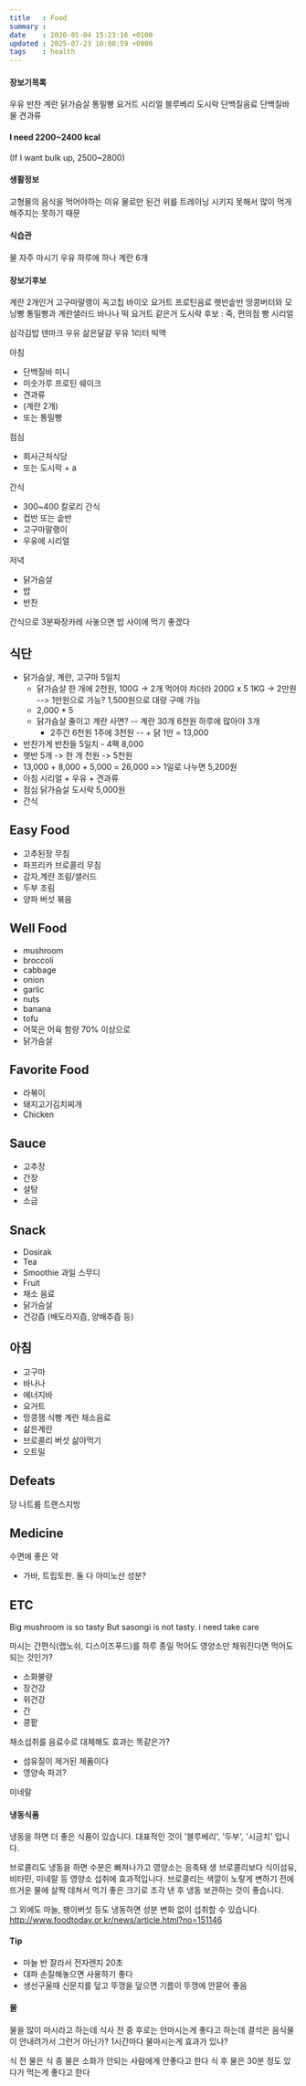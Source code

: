 ```yaml
---
title   : Food
summary :
date    : 2020-05-04 15:23:16 +0100
updated : 2025-07-23 10:08:59 +0900
tags    : health
---
```

#### 장보기목록
우유
반찬
계란
닭가슴살
통밀빵
요거트
시리얼
블루베리
도시락
단백질음료
단백질바
물
견과류


#### I need 2200~2400 kcal
(If I want bulk up, 2500~2800)


#### 생활정보
고형물의 음식을 먹어야하는 이유
물로만 된건 위를 트레이닝 시키지 못해서 많이 먹게 해주지는 못하기 때문


#### 식습관
물 자주 마시기
우유 하루에 하나
계란 6개


#### 장보기후보
계란 2개인거
고구마말랭이
꼭고칩
바이오 요거트
프로틴음료
햇반솥반
땅콩버터와 모닝빵
통밀빵과 계란샐러드
바나나
떡
요거트 같은거
도시락
후보 : 죽, 편의점 빵
시리얼

삼각김밥
덴마크 우유
삶은달걀
우유 1리터
빅맥

아침
- 단백질바 미니
- 미숫가루 프로틴 쉐이크
- 견과류
- (계란 2개)
- 또는 통밀빵

점심
- 회사근처식당
- 또는 도시락 + a

간식
- 300~400 칼로리 간식
- 컵반 또는 솥반
- 고구마말랭이
- 우유에 시리얼

저녁
- 닭가슴살
- 밥
- 반찬



간식으로 3분짜장카레 사놓으면 밥 사이에 먹기 좋겠다

## 식단
- 닭가슴살, 계란, 고구마 5일치
  - 닭가슴살 한 개에 2천원, 100G -> 2개 먹어야 차더라 200G x 5 1KG -> 2만원 --> 1만원으로 가능?  1,500원으로 대량 구매 가능
  - 2,000 * 5
  - 닭가슴살 줄이고 계란 사면? -- 계란 30개 6천원 하루에 많아야 3개
    - 2주간 6천원 1주에 3천원 -- + 닭 1만 = 13,000
- 반찬가게 반찬들 5일치 - 4팩 8,000
- 햇반 5개 -> 한 개 천원 -> 5천원
- 13,000 + 8,000 + 5,000 = 26,000 => 1일로 나누면 5,200원
- 아침 시리얼 + 우유 + 견과류
- 점심 닭가슴살 도시락 5,000원
- 간식

## Easy Food
- 고추된장 무침
- 파프리카 브로콜리 무침
- 감자,계란 조림/샐러드
- 두부 조림
- 양파 버섯 볶음

## Well Food
- mushroom
- broccoli
- cabbage
- onion
- garlic
- nuts
- banana
- tofu
- 어묵은 어육 함량 70% 이상으로
- 닭가슴살

## Favorite Food
- 라볶이
- 돼지고기김치찌개
- Chicken

## Sauce
- 고추장
- 간장
- 설탕
- 소금

## Snack
- Dosirak
- Tea
- Smoothie 과일 스무디
- Fruit
- 채소 음료
- 닭가슴살
- 건강즙 (배도라지즙, 양배추즙 등)

## 아침
- 고구마
- 바나나
- 에너지바
- 요거트
- 땅콩잼 식빵 계란 채소음료
- 삶은계란
- 브로콜리 버섯 삶아먹기
- 오트밀

## Defeats
당
나트륨
트랜스지방

## Medicine
수면에 좋은 약
- 가바, 트립토판. 둘 다 아미노산 성분?

## ETC
Big mushroom is so tasty
But sasongi is not tasty. i need take care

마시는 간편식(랩노쉬, 디스이즈푸드)를 하루 종일 먹어도 영양소만 채워진다면 먹어도 되는 것인가?
- 소화불량
- 장건강
- 위건강
- 간
- 콩팥

채소섭취를 음료수로 대체해도 효과는 똑같은가?
- 섬유질이 제거된 제품이다
- 영양속 파괴?

미네랄

#### 냉동식품
냉동을 하면 더 좋은 식품이 있습니다. 대표적인 것이 '블루베리', '두부', '시금치' 입니다.

브로콜리도 냉동을 하면 수분은 빠져나가고 영양소는 응축돼 생 브로콜리보다 식이섬유, 비타민, 미네랄 등 영양소 섭취에 효과적입니다. 브로콜리는 색깔이 노랗게 변하기 전에 뜨거운 물에 살짝 데쳐서 먹기 좋은 크기로 조각 낸 후 냉동 보관하는 것이 좋습니다.

그 외에도 마늘, 팽이버섯 등도 냉동하면 성분 변화 없이 섭취할 수 있습니다.
http://www.foodtoday.or.kr/news/article.html?no=151146

#### Tip
- 마늘 반 잘라서 전자렌지 20초
- 대파 손질해놓으면 사용하기 좋다
- 생선구울때 신문지를 덮고 뚜껑을 덮으면 기름이 뚜껑에 안묻어 좋음

#### 물
물을 많이 마시라고 하는데 식사 전 중 후로는 안마시는게 좋다고 하는데
결석은 음식물이 안내려가서 그런거 아닌가?
1시간마다 물마시는게 효과가 있나?

식 전 물은
식 중 물은 소화가 안되는 사람에게 안좋다고 한다
식 후 물은 30분 정도 있다가 먹는게 좋다고 한다
